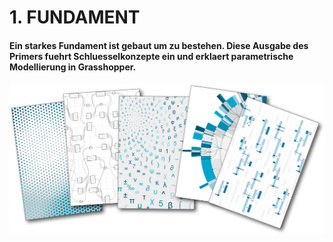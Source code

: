 # 1. FUNDAMENT

#### Ein starkes Fundament ist gebaut um zu bestehen. Diese Ausgabe des Primers fuehrt Schluesselkonzepte ein und erklaert parametrische Modellierung in Grasshopper.
![IMAGE](images/001-foundations.png)
